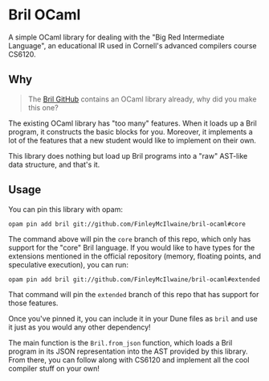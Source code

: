 # Bril OCaml
A simple OCaml library for dealing with the "Big Red Intermediate Language",
an educational IR used in Cornell's advanced compilers course CS6120.

## Why

> The [Bril GitHub](https://github.com/sampsyo/bril) contains an OCaml library already, why did you make this one?

The existing OCaml library has "too many" features. When it loads up a Bril
program, it constructs the basic blocks for you. Moreover, it implements a 
lot of the features that a new student would like to implement on their own.

This library does nothing but load up Bril programs into a "raw" AST-like
data structure, and that's it.

## Usage

You can pin this library with opam:
```
opam pin add bril git://github.com/FinleyMcIlwaine/bril-ocaml#core
```

The command above will pin the `core` branch of this repo, which only has
support for the "core" Bril language. If you would like to have types for
the extensions mentioned in the official repository (memory, floating
points, and speculative execution), you can run:

```
opam pin add bril git://github.com/FinleyMcIlwaine/bril-ocaml#extended
```

That command will pin the `extended` branch of this repo that has support
for those features.

Once you've pinned it, you can include it in your Dune files as `bril` and
use it just as you would any other dependency!

The main function is the `Bril.from_json` function, which loads a Bril
program in its JSON representation into the AST provided by this library.
From there, you can follow along with CS6120 and implement all the cool
compiler stuff on your own!
